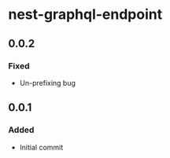 # nest-graphql-endpoint

## 0.0.2

### Fixed
- Un-prefixing bug

## 0.0.1

### Added
- Initial commit
